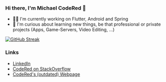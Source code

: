 ### Hi there, I'm Michael CodeRed 👋

- 👨‍💻 I'm currently working on Flutter, Android and Spring
- 🔭 I'm curious about learning new things, be that professional or private projects (Apps, Game-Servers, Video Editing, ...)

[![GitHub Streak](https://streak-stats.demolab.com?user=CodeRedDev&theme=android-dark&card_width=500)](https://git.io/streak-stats)

### Links

- [LinkedIn](https://www.linkedin.com/in/codereddev/)
- [CodeRed on StackOverflow](https://stackoverflow.com/users/5437331/codered)
- [CodeRed's (outdated) Webpage](http://codereddev.de/)

<!--
**CodeRedDev/CodeRedDev** is a ✨ _special_ ✨ repository because its `README.md` (this file) appears on your GitHub profile.

Here are some ideas to get you started:

- 🔭 I’m currently working on ...
- 🌱 I’m currently learning ...
- 👯 I’m looking to collaborate on ...
- 🤔 I’m looking for help with ...
- 💬 Ask me about ...
- 📫 How to reach me: ...
- 😄 Pronouns: ...
- ⚡ Fun fact: ...
-->
